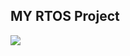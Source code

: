 MY RTOS Project
--------------
![](https://github.com/mahmoudHussein202/Embedded-online-deploma/blob/master/unit_15-RTOS/Analyzer.gif)




